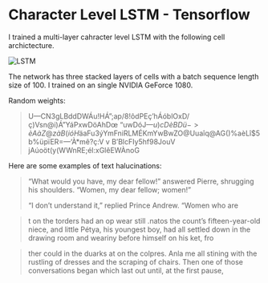 # Character Level LSTM - Tensorflow

I trained a multi-layer cahracter level LSTM with the following cell archictecture.

![LSTM](https://i.imgur.com/gxBbaX2.png)

The network has three stacked layers of cells with a batch sequence length size of 100. I trained on an single NVIDIA GeForce 1080.

Random weights:

>U—CN3gLBddDWÁu!HÁ”;ap/8!ôdPEç’hÁóblOxD/ç)Vsn@i)Á”YáPxwDöAhDœ “uwDóJ$—u)cDèBDü->èAàZ@zàB(ióH$äaFu3ýYmFniRLMÉKmYwBwZO@Uuaîq@AG()%aèLî$5b%üpïER=—‘À*mê?ç:V
>v
>B’BlcFIy5hf98JouV﻿ jAúoöt(y(WWnRE;él:xGlêEWÀnoG



Here are some examples of text halucinations:

>“What would you have, my dear fellow!” answered Pierre, shrugging
>his shoulders. “Women, my dear fellow; women!”
>
>“I don’t understand it,” replied Prince Andrew. “Women who are

>t on the torders had an op wear still .natos the count’s fifteen-year-old niece, and little Pétya,
>his youngest boy, had all settled down in the drawing room and weariny before himself on his ket, fro

>ther could in the duarks at on the colpres. Anla me all stining with the rustling of dresses and
>the scraping of chairs. Then one of those conversations began which last
>out until, at the first pause,
